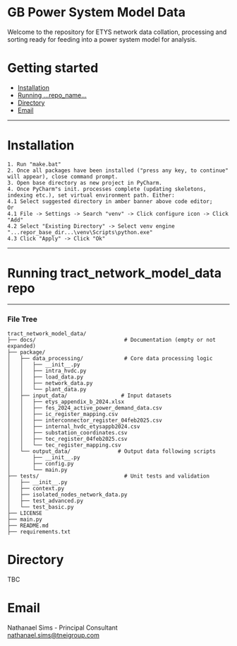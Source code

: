 GB Power System Model Data
========================

Welcome to the repository for ETYS network data collation, processing and sorting ready for feeding into a power system model for analysis.

Getting started 
=============================


- [Installation](#Installation)
- [Running ...repo_name...](#Running...repo_name...)
- [Directory](#Directory)
- [Email](#Email)

----------------------------------

# Installation
`1. Run "make.bat"`\
`2. Once all packages have been installed ("press any key, to continue" will appear), close command prompt.`\
`3. Open base directory as new project in PyCharm.`\
`4. Once PyCharm"s init. processes complete (updating skeletons, indexing etc.), set virtual environment path. Either:`\
`4.1 Select suggested directory in amber banner above code editor;`\
`Or `\
`4.1 File -> Settings -> Search "venv" -> Click configure icon -> Click "Add"`\
`4.2 Select "Existing Directory" -> Select venv engine "...repor_base_dir...\venv\Scripts\python.exe"`\
`4.3 Click "Apply" -> Click "Ok"`

----------------------------------

# Running tract_network_model_data repo

----------------------------------

### File Tree

```
tract_network_model_data/
├── docs/                            # Documentation (empty or not expanded)
├── package/
│   ├── data_processing/             # Core data processing logic
│   │   ├── __init__.py
│   │   ├── intra_hvdc.py
│   │   ├── load_data.py
│   │   ├── network_data.py
│   │   └── plant_data.py
│   ├── input_data/                 # Input datasets
│   │   ├── etys_appendix_b_2024.xlsx
│   │   ├── fes_2024_active_power_demand_data.csv
│   │   ├── ic_register_mapping.csv
│   │   ├── interconnector_register_04feb2025.csv
│   │   ├── internal_hvdc_etysappb2024.csv
│   │   ├── substation_coordinates.csv
│   │   ├── tec_register_04feb2025.csv
│   │   └── tec_register_mapping.csv
│   └── output_data/               # Output data following scripts
│       ├── __init__.py
│       ├── config.py
│       └── main.py
├── tests/                           # Unit tests and validation
│   ├── __init__.py
│   ├── context.py
│   ├── isolated_nodes_network_data.py
│   ├── test_advanced.py
│   └── test_basic.py
├── LICENSE
├── main.py
├── README.md
├── requirements.txt
```

# Directory
TBC

# Email
Nathanael Sims - Principal Consultant\
<nathanael.sims@tneigroup.com>